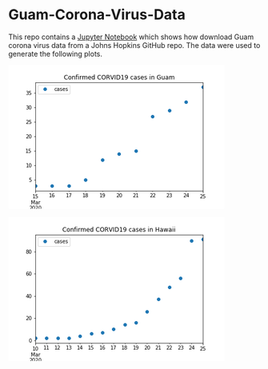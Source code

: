 # Guam-Corona-Virus-Data

This repo contains a [Jupyter Notebook](https://github.com/aubreymoore/Guam-Corona-Virus-Data/blob/master/Guam%20Corona%20Virus%20Data.ipynb) which shows how download Guam corona virus data from
a Johns Hopkins GitHub repo. The data were used to generate the following plots.

![Guam](Guam.png)

![Hawaii](Hawaii.png)

